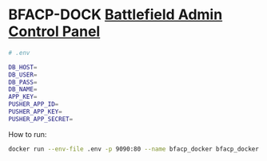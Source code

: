 # BFACP-DOCK [Battlefield Admin Control Panel](https://github.com/Prophet731/BFAdminCP)
```bash
# .env

DB_HOST=
DB_USER=
DB_PASS=
DB_NAME=
APP_KEY=
PUSHER_APP_ID=
PUSHER_APP_KEY=
PUSHER_APP_SECRET=
```
How to run:

```bash
docker run --env-file .env -p 9090:80 --name bfacp_docker bfacp_docker:latest
```
